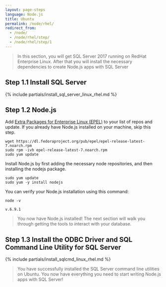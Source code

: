 ```yaml
---
layout: page-steps
language: Node.js
title: Ubuntu
permalink: /node/rhel/
redirect_from:
  - /node/
  - /node/rhel/step/
  - /node/rhel/step/1
---
```


> In this section, you will get SQL Server 2017 running on RedHat Enterprise Linux. After that you will install the necessary dependencies to create Node.js apps with SQL Server

## Step 1.1 Install SQL Server
{% include partials/install_sql_server_linux_rhel.md %}

## Step 1.2 Node.js

Add [Extra Packages for Enterprise Linux (EPEL)](https://fedoraproject.org/wiki/EPEL) to your list of repos and update. If you already have Node.js installed on your machine, skip this step.


```terminal
wget https://dl.fedoraproject.org/pub/epel/epel-release-latest-7.noarch.rpm
sudo rpm -ivh epel-release-latest-7.noarch.rpm
sudo yum update
```
    
Install Node.js by first adding the necessary node repositories, and then installing the nodejs package.

```terminal
sudo yum update
sudo yum -y install nodejs
```

You can verify your Node.js installation using this command:

```terminal
node -v
```

```results
v.6.9.1
```

> You now have Node.js installed! The next section will walk you through getting the tools to interact with your database.

## Step 1.3 Install the ODBC Driver and SQL Command Line Utility for SQL Server

{% include partials/install_sqlcmd_linux_rhel.md %}

> You have successfully installed the SQL Server command line utilities on Ubuntu. You now have everything you need to start writing Node.js apps with SQL Server!
